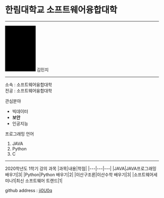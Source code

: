 # 한림대학교 소프트웨어융합대학 
---
<img src=1.png height=150 widht=150>
김민지

---

소속 : 소프트웨어융합대학   
전공 : 소프트웨어융합대학


관심분야   
* 빅데이터
* **보안**
* 인공지능

프로그래밍 언어    
1. JAVA
2. Python
3. C

---------

2020학년도 1학기 강의 과목
|과목|내용|학점|
|---|---|---|
|JAVA|JAVA프로그래밍 배우기|3|
|Python|Python 배우기|2|
|이산구조론|이산수학 배우기|3|
|소프트웨어세미나1|최신 소프트웨어 트랜드|1|


github address : [ji0U0q][github]

[github]:http://github.com/ji0U0q
